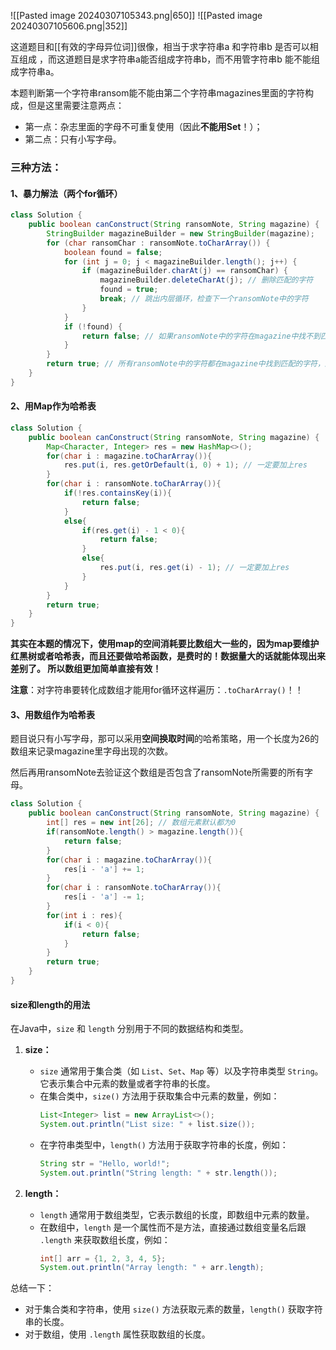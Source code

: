 ![[Pasted image 20240307105343.png|650]]
![[Pasted image 20240307105606.png|352]]

这道题目和[[有效的字母异位词]]很像，相当于求字符串a 和字符串b 是否可以相互组成 ，而这道题目是求字符串a能否组成字符串b，而不用管字符串b 能不能组成字符串a。

本题判断第一个字符串ransom能不能由第二个字符串magazines里面的字符构成，但是这里需要注意两点：
- 第一点：杂志里面的字母不可重复使用（因此**不能用Set**！）；
- 第二点：只有小写字母。

### 三种方法：

#### 1、暴力解法（两个for循环）

```java
class Solution {
    public boolean canConstruct(String ransomNote, String magazine) {
        StringBuilder magazineBuilder = new StringBuilder(magazine);
        for (char ransomChar : ransomNote.toCharArray()) {
            boolean found = false;
            for (int j = 0; j < magazineBuilder.length(); j++) {
                if (magazineBuilder.charAt(j) == ransomChar) {
                    magazineBuilder.deleteCharAt(j); // 删除匹配的字符
                    found = true;
                    break; // 跳出内层循环，检查下一个ransomNote中的字符
                }
            }
            if (!found) {
                return false; // 如果ransomNote中的字符在magazine中找不到匹配的字符，返回false
            }
        }
        return true; // 所有ransomNote中的字符都在magazine中找到匹配的字符，返回true
    }
}
```

#### 2、用Map作为哈希表

```java
class Solution {
    public boolean canConstruct(String ransomNote, String magazine) {
        Map<Character, Integer> res = new HashMap<>();
        for(char i : magazine.toCharArray()){
            res.put(i, res.getOrDefault(i, 0) + 1); // 一定要加上res
        }
        for(char i : ransomNote.toCharArray()){
            if(!res.containsKey(i)){
                return false;
            }
            else{
                if(res.get(i) - 1 < 0){
                    return false;
                }
                else{
                    res.put(i, res.get(i) - 1); // 一定要加上res
                }
            }
        }
        return true;
    }
}
```

**其实在本题的情况下，使用map的空间消耗要比数组大一些的，因为map要维护红黑树或者哈希表，而且还要做哈希函数，是费时的！数据量大的话就能体现出来差别了。 所以数组更加简单直接有效！**

**注意**：对字符串要转化成数组才能用for循环这样遍历：`.toCharArray()`！！

#### 3、用数组作为哈希表

题目说只有小写字母，那可以采用**空间换取时间**的哈希策略，用一个长度为26的数组来记录magazine里字母出现的次数。

然后再用ransomNote去验证这个数组是否包含了ransomNote所需要的所有字母。

```java
class Solution {
    public boolean canConstruct(String ransomNote, String magazine) {
        int[] res = new int[26]; // 数组元素默认都为0
        if(ransomNote.length() > magazine.length()){
            return false;
        }
        for(char i : magazine.toCharArray()){
            res[i - 'a'] += 1;
        }
        for(char i : ransomNote.toCharArray()){
            res[i - 'a'] -= 1;
        }
        for(int i : res){
            if(i < 0){
                return false;
            }
        }
        return true;
    }
}
```

#### size和length的用法

在Java中，`size` 和 `length` 分别用于不同的数据结构和类型。

1. **size：**
   - `size` 通常用于集合类（如 `List`、`Set`、`Map` 等）以及字符串类型 `String`。它表示集合中元素的数量或者字符串的长度。
   - 在集合类中，`size()` 方法用于获取集合中元素的数量，例如：
     ```java
     List<Integer> list = new ArrayList<>();
     System.out.println("List size: " + list.size());
     ```
   - 在字符串类型中，`length()` 方法用于获取字符串的长度，例如：
     ```java
     String str = "Hello, world!";
     System.out.println("String length: " + str.length());
     ```

2. **length：**
   - `length` 通常用于数组类型，它表示数组的长度，即数组中元素的数量。
   - 在数组中，`length` 是一个属性而不是方法，直接通过数组变量名后跟 `.length` 来获取数组长度，例如：
     ```java
     int[] arr = {1, 2, 3, 4, 5};
     System.out.println("Array length: " + arr.length);
     ```

总结一下：

- 对于集合类和字符串，使用 `size()` 方法获取元素的数量，`length()` 获取字符串的长度。
- 对于数组，使用 `.length` 属性获取数组的长度。
